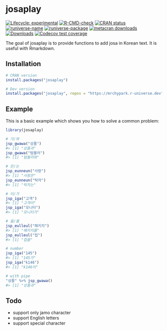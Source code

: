 
<!-- README.md is generated from README.Rmd. Please edit that file -->

# josaplay

<!-- badges: start -->

[![Lifecycle:
experimental](https://img.shields.io/badge/lifecycle-experimental-orange.svg)](https://lifecycle.r-lib.org/articles/stages.html#experimental)
[![R-CMD-check](https://github.com/mrchypark/josaplay/workflows/R-CMD-check/badge.svg)](https://github.com/mrchypark/josaplay/actions)
[![CRAN
status](https://www.r-pkg.org/badges/version/josaplay)](https://CRAN.R-project.org/package=josaplay)
[![runiverse-name](https://mrchypark.r-universe.dev/badges/:name)](https://mrchypark.r-universe.dev/)
[![runiverse-package](https://mrchypark.r-universe.dev/badges/josaplay)](https://mrchypark.r-universe.dev/ui#packages)
[![metacran
downloads](https://cranlogs.r-pkg.org/badges/josaplay)](https://cran.r-project.org/package=josaplay)
[![Downloads](https://cranlogs.r-pkg.org/badges/grand-total/josaplay)](https://cran.rstudio.com/package=josaplay)
[![Codecov test
coverage](https://codecov.io/gh/mrchypark/josaplay/branch/main/graph/badge.svg)](https://app.codecov.io/gh/mrchypark/josaplay?branch=main)
<!-- badges: end -->

The goal of josaplay is to provide functions to add josa in Korean text.
It is useful with Rmarkdown.

## Installation

``` r
# CRAN version
install.packages("josaplay")

# Dev version
install.packages("josaplay", repos = "https://mrchypark.r-universe.dev")
```

## Example

This is a basic example which shows you how to solve a common problem:

``` r
library(josaplay)

# 가/와
jsp_gwawa("상품")
#> [1] "상품과"
jsp_gwawa("텀블러")
#> [1] "텀블러와"

# 은/는
jsp_eunneun("사랑")
#> [1] "사랑은"
jsp_eunneun("탁자")
#> [1] "탁자는"

# 이/가
jsp_iga("고객")
#> [1] "고객이"
jsp_iga("모니터")
#> [1] "모니터가"

# 을/를
jsp_eulleul("패키지")
#> [1] "패키지를"
jsp_eulleul("컵")
#> [1] "컵을"

# number
jsp_iga("145")
#> [1] "145가"
jsp_iga("k146")
#> [1] "k146이"

# with pipe
"상품" %>% jsp_gwawa()
#> [1] "상품과"
```

## Todo

-   support only jamo character
-   support English letters
-   support special character
